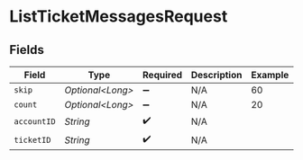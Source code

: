 # ListTicketMessagesRequest


## Fields

| Field              | Type               | Required           | Description        | Example            |
| ------------------ | ------------------ | ------------------ | ------------------ | ------------------ |
| `skip`             | *Optional\<Long>*  | :heavy_minus_sign: | N/A                | 60                 |
| `count`            | *Optional\<Long>*  | :heavy_minus_sign: | N/A                | 20                 |
| `accountID`        | *String*           | :heavy_check_mark: | N/A                |                    |
| `ticketID`         | *String*           | :heavy_check_mark: | N/A                |                    |